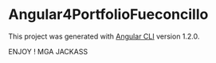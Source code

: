 # Angular4PortfolioFueconcillo

This project was generated with [Angular CLI](https://github.com/angular/angular-cli) version 1.2.0.

ENJOY ! MGA JACKASS
